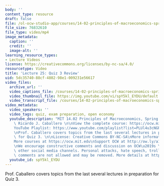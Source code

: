 ```yaml
---
body: ''
content_type: resource
draft: false
file: /ol-ocw-studio-app/courses/14-02-principles-of-macroeconomics-spring-2023/1402-sp23-lecture-25-v2_360p_16_9.mp4
file_size: 76832610
file_type: video/mp4
image_metadata:
  caption: ''
  credit: ''
  image-alt: ''
learning_resource_types:
- Lecture Videos
license: https://creativecommons.org/licenses/by-nc-sa/4.0/
resourcetype: Video
title: 'Lecture 25: Quiz 3 Review'
uid: 5dc35740-88cf-4802-98e1-009231e56617
video_files:
  archive_url: ''
  video_captions_file: /courses/14-02-principles-of-macroeconomics-spring-2023/1QbzhY9YfW0yLAFv2SXkwFK3hqg-eh7oX_transcript.webvtt
  video_thumbnail_file: https://img.youtube.com/vi/spY5kl_EYDU/default.jpg
  video_transcript_file: /courses/14-02-principles-of-macroeconomics-spring-2023/1QbzhY9YfW0yLAFv2SXkwFK3hqg-eh7oX_transcript.pdf
video_metadata:
  video_speakers: ''
  video_tags: quiz, exam preparation, open economy
  youtube_description: "MIT 14.02 Principles of Macroeconomics, Spring 2023\nInstructor:\
    \ Ricardo J. Caballero \n\nView the complete course: https://ocw.mit.edu/courses/14-02-principles-of-macroeconomics-spring-2023/\n\
    YouTube Playlist: https://www.youtube.com/playlist?list=PLUl4u3cNGP62EXoZ4B3_Ob7lRRwpGQxkb\n\
    \nProf. Caballero covers topics from the last several lectures in preparation\
    \ for Quiz 3. \n\nLicense: Creative Commons BY-NC-SA\nMore information at https://ocw.mit.edu/terms\n\
    More courses at https://ocw.mit.edu\nSupport OCW at http://ow.ly/a1If50zVRlQ\n\
    \nWe encourage constructive comments and discussion on OCW\u2019s YouTube and\
    \ other social media channels. Personal attacks, hate speech, trolling, and inappropriate\
    \ comments are not allowed and may be removed. More details at https://ocw.mit.edu/comments."
  youtube_id: spY5kl_EYDU
---
```

Prof. Caballero covers topics from the last several lectures in preparation for Quiz 3.